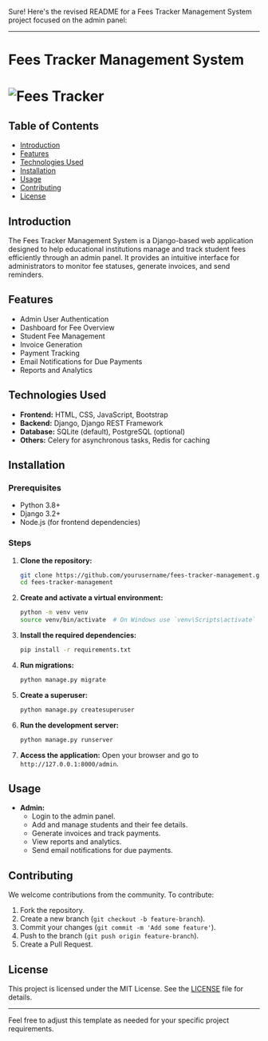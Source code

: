Sure! Here's the revised README for a Fees Tracker Management System project focused on the admin panel:

---

# Fees Tracker Management System
# ![Fees Tracker](https://via.placeholder.com/728x90.png)

## Table of Contents
- [Introduction](#introduction)
- [Features](#features)
- [Technologies Used](#technologies-used)
- [Installation](#installation)
- [Usage](#usage)
- [Contributing](#contributing)
- [License](#license)

## Introduction
The Fees Tracker Management System is a Django-based web application designed to help educational institutions manage and track student fees efficiently through an admin panel. It provides an intuitive interface for administrators to monitor fee statuses, generate invoices, and send reminders.

## Features
- Admin User Authentication
- Dashboard for Fee Overview
- Student Fee Management
- Invoice Generation
- Payment Tracking
- Email Notifications for Due Payments
- Reports and Analytics

## Technologies Used
- **Frontend:** HTML, CSS, JavaScript, Bootstrap
- **Backend:** Django, Django REST Framework
- **Database:** SQLite (default), PostgreSQL (optional)
- **Others:** Celery for asynchronous tasks, Redis for caching

## Installation
### Prerequisites
- Python 3.8+
- Django 3.2+
- Node.js (for frontend dependencies)

### Steps
1. **Clone the repository:**
   ```bash
   git clone https://github.com/yourusername/fees-tracker-management.git
   cd fees-tracker-management
   ```

2. **Create and activate a virtual environment:**
   ```bash
   python -m venv venv
   source venv/bin/activate  # On Windows use `venv\Scripts\activate`
   ```

3. **Install the required dependencies:**
   ```bash
   pip install -r requirements.txt
   ```

4. **Run migrations:**
   ```bash
   python manage.py migrate
   ```

5. **Create a superuser:**
   ```bash
   python manage.py createsuperuser
   ```

6. **Run the development server:**
   ```bash
   python manage.py runserver
   ```

7. **Access the application:**
   Open your browser and go to `http://127.0.0.1:8000/admin`.

## Usage
- **Admin:**
  - Login to the admin panel.
  - Add and manage students and their fee details.
  - Generate invoices and track payments.
  - View reports and analytics.
  - Send email notifications for due payments.

## Contributing
We welcome contributions from the community. To contribute:

1. Fork the repository.
2. Create a new branch (`git checkout -b feature-branch`).
3. Commit your changes (`git commit -m 'Add some feature'`).
4. Push to the branch (`git push origin feature-branch`).
5. Create a Pull Request.

## License
This project is licensed under the MIT License. See the [LICENSE](LICENSE) file for details.

---

Feel free to adjust this template as needed for your specific project requirements.
